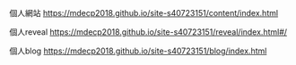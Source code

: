 個人網站 https://mdecp2018.github.io/site-s40723151/content/index.html

個人reveal https://mdecp2018.github.io/site-s40723151/reveal/index.html#/

個人blog https://mdecp2018.github.io/site-s40723151/blog/index.html
